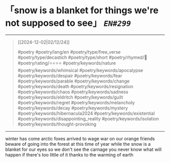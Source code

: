 # 「snow is a blanket for things we're not supposed to see」 *`EN#299`*

---

> [[2024-12-02|02/12/24]]
> 
> #poetry 
> #poetry/lang/en 
> #poetry/type/free_verse #poetry/type/decastich #poetry/type/short 
> #poetry/rhymed/🔴 
> #poetry/rating/⭐⭐⭐⭐ 
> #poetry/keywords/nature #poetry/keywords/whimsical #poetry/keywords/apocalypse #poetry/keywords/despair #poetry/keywords/fear #poetry/keywords/parable #poetry/keywords/change #poetry/keywords/death #poetry/keywords/resignation #poetry/keywords/chaos #poetry/keywords/sadness #poetry/keywords/eldritch #poetry/keywords/guilt #poetry/keywords/regret #poetry/keywords/melancholy #poetry/keywords/decay #poetry/keywords/mystery #poetry/keywords/hibernacula2024 #poetry/keywords/existential #poetry/keywords/disappointing_reality #poetry/keywords/isolation #poetry/keywords/thought-provoking 

---

winter has come
arctic foxes arrived 
to wage war on our orange friends
beware of going into the forest
at this time of year
while the snow is a blanket for our eyes
so we don't see the carnage
you never know what will happen
if there's too little of it
thanks to the warming of earth 